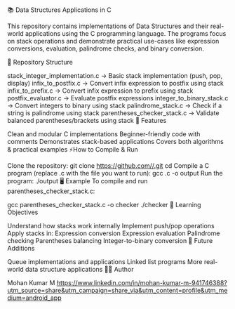 📚 Data Structures Applications in C

This repository contains implementations of Data Structures and their real-world applications using the C programming language.
The programs focus on stack operations and demonstrate practical use-cases like expression conversions, evaluation, palindrome checks, and binary conversion.

📂 Repository Structure

stack_integer_implementation.c → Basic stack implementation (push, pop, display)
infix_to_postfix.c → Convert infix expression to postfix using stack
infix_to_prefix.c → Convert infix expression to prefix using stack
postfix_evaluator.c → Evaluate postfix expressions
integer_to_binary_stack.c → Convert integers to binary using stack
palindrome_stack.c → Check if a string is palindrome using stack
parentheses_checker_stack.c → Validate balanced parentheses/brackets using stack
🚀 Features

Clean and modular C implementations
Beginner-friendly code with comments
Demonstrates stack-based applications
Covers both algorithms & practical examples
⚡How to Compile & Run

Clone the repository:
git clone https://github.com//.git cd
Compile a C program (replace .c with the file you want to run):
gcc .c -o output
Run the program:
./output
🖥️ Example To compile and run parentheses_checker_stack.c:

gcc parentheses_checker_stack.c -o checker
./checker
📘 Learning Objectives

Understand how stacks work internally
Implement push/pop operations
Apply stacks in:
Expression conversion
Expression evaluation
Palindrome checking
Parentheses balancing
Integer-to-binary conversion
🌱 Future Additions

Queue implementations and applications
Linked list programs
More real-world data structure applications
👩‍💻 Author

Mohan Kumar M 
https://www.linkedin.com/in/mohan-kumar-m-941746388?utm_source=share&utm_campaign=share_via&utm_content=profile&utm_medium=android_app
